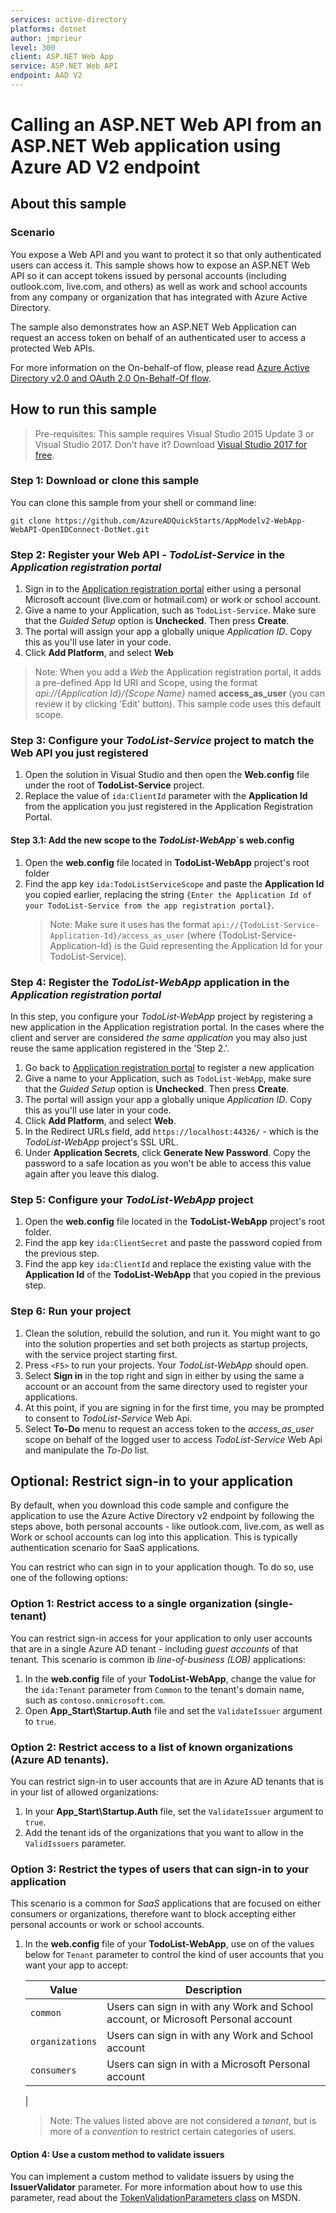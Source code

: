 ```yaml
---
services: active-directory
platforms: dotnet
author: jmprieur
level: 300
client: ASP.NET Web App
service: ASP.NET Web API
endpoint: AAD V2
---
```


# Calling an ASP.NET Web API from an ASP.NET Web application using Azure AD V2 endpoint

## About this sample

### Scenario

You expose a Web API and you want to protect it so that only authenticated users can access it. This sample shows how to expose an ASP.NET Web API so it can accept tokens issued by personal accounts (including outlook.com, live.com, and others) as well as work and school accounts from any company or organization that has integrated with Azure Active Directory.

The sample also demonstrates how an ASP.NET Web Application can request an access token on behalf of an authenticated user to access a protected Web APIs.

For more information on the On-behalf-of flow, please read [Azure Active Directory v2.0 and OAuth 2.0 On-Behalf-Of flow](https://docs.microsoft.com/azure/active-directory/develop/active-directory-v2-protocols-oauth-on-behalf-of).

## How to run this sample

> Pre-requisites: This sample requires Visual Studio 2015 Update 3 or Visual Studio 2017. Don’t have it? Download [Visual Studio 2017 for free](https://www.visualstudio.com/downloads/).

### Step 1: Download or clone this sample

You can clone this sample from your shell or command line:

  ```console
  git clone https://github.com/AzureADQuickStarts/AppModelv2-WebApp-WebAPI-OpenIDConnect-DotNet.git
  ```

### Step 2: Register your Web API - *TodoList-Service* in the *Application registration portal*

1. Sign in to the [Application registration portal](https://apps.dev.microsoft.com/portal/register-app) either using a personal Microsoft account (live.com or hotmail.com) or work or school account.
1. Give a name to your Application, such as `TodoList-Service`. Make sure that the *Guided Setup* option is **Unchecked**. Then press **Create**. 
1. The portal will assign your app a globally unique *Application ID*. Copy this as you'll use later in your code.
1. Click **Add Platform**, and select **Web**

> Note: When you add a *Web* the Application registration portal, it adds a pre-defined App Id URI and Scope, using the format *api://{Application Id}/{Scope Name}* named **access_as_user** (you can review it by clicking 'Edit' button). This sample code uses this default scope.

### Step 3: Configure your *TodoList-Service* project to match the Web API you just registered

1. Open the solution in Visual Studio and then open the **Web.config** file under the root of **TodoList-Service** project.
1. Replace the value of `ida:ClientId` parameter with the **Application Id** from the application you just registered in the Application Registration Portal.

#### Step 3.1: Add the new scope to the *TodoList-WebApp*`s web.config

1. Open the **web.config** file located in **TodoList-WebApp** project's root folder
1. Find the app key `ida:TodoListServiceScope` and paste the **Application Id** you copied earlier, replacing the string `{Enter the Application Id of your TodoList-Service from the app registration portal}`. 
    > Note: Make sure it uses has the format `api://{TodoList-Service-Application-Id}/access_as_user` (where {TodoList-Service-Application-Id} is the Guid representing the Application Id for your TodoList-Service).

### Step 4: Register the *TodoList-WebApp* application in the *Application registration portal*

In this step, you configure your *TodoList-WebApp* project by registering a new application in the Application registration portal. In the cases where the client and server are considered *the same application* you may also just reuse the same application registered in the 'Step 2.'.

1. Go back to [Application registration portal](https://apps.dev.microsoft.com/portal/register-app) to register a new application
1. Give a name to your Application, such as `TodoList-WebApp`, make sure that the *Guided Setup* option is **Unchecked**. Then press **Create**.
1. The portal will assign your app a globally unique *Application ID*. Copy this as you'll use later in your code.
1. Click **Add Platform**, and select **Web**.
1. In the Redirect URLs field, add `https://localhost:44326/` - which is the *TodoList-WebApp* project's SSL URL.
1. Under **Application Secrets**, click **Generate New Password**. Copy the password to a safe location as you won't be able to access this value again after you leave this dialog.

### Step 5: Configure your *TodoList-WebApp* project

1. Open the **web.config** file located in the **TodoList-WebApp** project's root folder.
1. Find the app key `ida:ClientSecret` and paste the password copied from the previous step.
1. Find the app key `ida:ClientId` and replace the existing value with the **Application Id** of the **TodoList-WebApp** that you copied in the previous step.

### Step 6: Run your project

1. Clean the solution, rebuild the solution, and run it.  You might want to go into the solution properties and set both projects as startup projects, with the service project starting first. 
1. Press `<F5>` to run your projects. Your *TodoList-WebApp* should open.
1. Select **Sign in** in the top right and sign in either by using the same a account or an account from the same directory used to register your applications.
1. At this point, if you are signing in for the first time, you may be prompted to consent to *TodoList-Service* Web Api.
1. Select **To-Do** menu to request an access token to the *access_as_user* scope on behalf of the logged user to access *TodoList-Service* Web Api and manipulate the *To-Do* list.


## Optional: Restrict sign-in to your application

By default, when you download this code sample and configure the application to use the Azure Active Directory v2 endpoint by following the steps above, both personal accounts - like outlook.com, live.com, as well as Work or school accounts can log into this application. This is typically authentication scenario for SaaS applications.

You can restrict who can sign in to your application though. To do so, use one of the following options:

### Option 1: Restrict access to a single organization (single-tenant)

You can restrict sign-in access for your application to only user accounts that are in a single Azure AD tenant - including *guest accounts* of that tenant. This scenario is common ib *line-of-business (LOB)* applications:

1. In the **web.config** file of your **TodoList-WebApp**, change the value for the `ida:Tenant` parameter from `Common` to the tenant's domain name, such as `contoso.onmicrosoft.com`.
2. Open **App_Start\Startup.Auth** file and set the `ValidateIssuer` argument to `true`.

### Option 2: Restrict access to a list of known organizations (Azure AD tenants).

You can restrict sign-in to  user accounts that are in Azure AD tenants that is in your list of allowed organizations:

1. In your **App_Start\Startup.Auth** file, set the `ValidateIssuer` argument to `true`.
2. Add the tenant ids of the organizations that you want to allow in the `ValidIssuers` parameter.

### Option 3: Restrict the types of users that can sign-in to your application

This scenario is a common for *SaaS* applications that are focused on either consumers or organizations, therefore want to block accepting either personal accounts or work or school accounts.

1. In the **web.config** file of your **TodoList-WebApp**, use on of the values below for `Tenant` parameter to control the kind of user accounts that you want your app to accept:

    Value | Description
    ----- | --------
    `common` | Users can sign in with any Work and School account, or Microsoft Personal account
    `organizations` |  Users can sign in with any Work and School account
    `consumers` |  Users can sign in with a Microsoft Personal account
     |  

    > Note: The values listed above are not considered a *tenant*, but is more of a *convention* to restrict certain categories of users.

#### Option 4: Use a custom method to validate issuers

You can implement a custom method to validate issuers by using the **IssuerValidator** parameter. For more information about how to use this parameter, read about the [TokenValidationParameters class](https://msdn.microsoft.com/library/system.identitymodel.tokens.tokenvalidationparameters.aspx) on MSDN.

